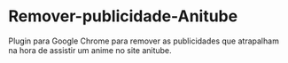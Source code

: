# Remover-publicidade-Anitube
Plugin para Google Chrome para remover as publicidades que atrapalham na hora de assistir um anime no site anitube.
